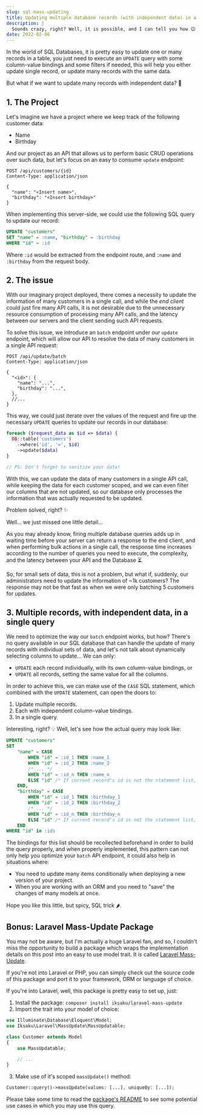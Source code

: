 ```yaml
---
slug: sql-mass-updating
title: Updating multiple database records (with independent data) in a single query
description: |
  Sounds crazy, right? Well, it is possible, and I can tell you how 😉
date: 2022-02-06
---
```


In the world of SQL Databases, it is pretty easy to update one or many records
in a table, you just need to execute an `UPDATE` query with some column-value
bindings and some filters if needed, this will help you either update single
record, or update many records with the same data.

But what if we want to update many records with independent data? 🤔

## 1. The Project

Let's imagine we have a project where we keep track of the following customer
data:

- Name
- Birthday

And our project as an API that allows us to perform basic CRUD operations over
such data, but let's focus on an easy to consume `update` endpoint:

```http
POST /api/customers/{id}
Content-Type: application/json

{
  "name": "<Insert name>",
  "birthday": "<Insert birthday>"
}
```

When implementing this server-side, we could use the following SQL query to
update our record:

```sql
UPDATE "customers"
SET "name" = :name, "birthday" = :birthday
WHERE "id" = :id
```

Where `:id` would be extracted from the endpoint route, and `:name` and
`:birthday` from the request body.

## 2. The issue

With our imaginary project deployed, there comes a necessity to update the
information of many customers in a single call, and while the _end
client_ could just fire many API calls, it is not desirable due to the
unnecessary resource consumption of processing many API calls, and the latency
between our servers and the client sending such API requests.

To solve this issue, we introduce an `batch` endpoint under our `update`
endpoint, which will allow our API to resolve the data of many customers in a
single API request:

```http
POST /api/update/batch
Content-Type: application/json

{
  "<id>": {
    "name": "...",
    "birthday": "...",
  },
  //...
}
```

This way, we could just iterate over the values of the request and fire up the
necessary `UPDATE` queries to update our records in our database:

```php
foreach ($request_data as $id => $data) {
  DB::table('customers')
    ->where('id', '=', $id)
    ->update($data)
}

// PS: Don't forget to sanitize your data!
```

With this, we can update the data of many customers in a single API call, while
keeping the data for each customer scoped, and we can even filter our columns
that are not updated, so our database only processes the information that was
actually requested to be updated.

Problem solved, right? ✨

Well... we just missed one little detail...

As you may already know, firing multiple database queries adds up in waiting
time before your server can return a response to the end client, and when
performing bulk actions in a single call, the response time increases according
to the number of queries you need to execute, the complexity, and the latency
between your API and the Database ⏳.

So, for small sets of data, this is not a problem, but what if, suddenly, our
administrators need to update the information of ~1k customers? The response may
not be that fast as when we were only batching 5 customers for updates.

## 3. Multiple records, with independent data, in a single query

We need to optimize the way our `batch` endpoint works, but how? There's no
query available in our SQL database that can handle the update of many records
with individual sets of data, and let's not talk about dynamically selecting
columns to update... We can only:

- `UPDATE` each record individually, with its own column-value bindings, or
- `UPDATE` all records, setting the same value for all the columns.

In order to achieve this, we can make use of the `CASE` SQL statement, which
combined with the `UPDATE` statement, can open the doors to:

1. Update multiple records.
2. Each with independent column-value bindings.
3. In a single query.

Interesting, right? 💡 Well, let's see how the actual query may look like:

```sql
UPDATE "customers"
SET
    "name" = CASE
        WHEN "id" = :id_1 THEN :name_1
        WHEN "id" = :id_2 THEN :name_2
        /* ... */
        WHEN "id" = :id_n THEN :name_n
        ELSE "id" /* If current record's id is not the statement list, then fallback to it's own value */
    END,
    "birthday" = CASE
        WHEN "id" = :id_1 THEN :birthday_1
        WHEN "id" = :id_2 THEN :birthday_2
        /* ... */
        WHEN "id" = :id_n THEN :birthday_n
        ELSE "id" /* If current record's id is not the statement list, then fallback to it's own value */
    END
WHERE "id" in :ids
```

The bindings for this list should be recollected beforehand in order to build
the query properly, and when properly implemented, this pattern can not only
help you optimize your `batch` API endpoint, it could also help in situations
where:

- You need to update many items conditionally when deploying a new version of
  your project.
- When you are working with an ORM and you need to "save" the changes of many
  models at once.

Hope you like this little, but spicy, SQL trick 🌶.

## Bonus: Laravel Mass-Update Package

You may not be aware, but I'm actually a huge Laravel fan, and so, I couldn't
miss the opportunity to build a package which wraps the implementation details
on this post into an easy to use model trait. It is called
[Laravel Mass-Update](https://github.com/iksaku/laravel-mass-update).

If you're not into Laravel or PHP, you can simply check out the source code of
this package and port it to your framework, ORM or language of choice.

If you're into Laravel, well, this package is pretty easy to set up, just:

1. Install the package: `composer install iksaku/laravel-mass-update`
2. Import the trait into your model of choice:

```php
use Illuminate\Database\Eloquent\Model;
use Iksaku\Laravel\MassUpdate\MassUpdatable;

class Customer extends Model
{
    use MassUpdatable;

    // ...
}
```

3. Make use of it's scoped `massUpdate()` method:

```php
Customer::query()->massUpdate(values: [...], uniqueBy: [...]);
```

Please take some time to read the
[package's README](https://github.com/iksaku/laravel-mass-update#readme) to see
some potential use cases in which you may use this query.
